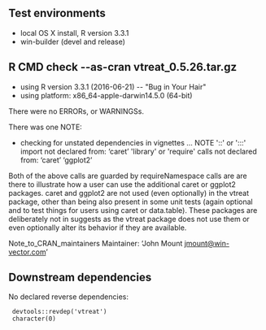 
## Test environments
* local OS X install, R version 3.3.1 
* win-builder (devel and release)

## R CMD check --as-cran vtreat_0.5.26.tar.gz
* using R version 3.3.1 (2016-06-21) -- "Bug in Your Hair"
* using platform: x86_64-apple-darwin14.5.0 (64-bit)

There were no ERRORs, or WARNINGSs.

There was one NOTE:

  * checking for unstated dependencies in vignettes ... NOTE
  '::' or ':::' import not declared from: ‘caret’
  'library' or 'require' calls not declared from:
    ‘caret’ ‘ggplot2’


Both of the above calls are guarded by requireNamespace calls are are
there to illustrate how a user can use the additional caret or ggplot2
packages.  caret and ggplot2 are not used (even optionally) in the
vtreat package, other than being also present in some unit tests
(again optional and to test things for users using caret or
data.table).  These packages are deliberately not in suggests as the
vtreat package does not use them or even optionally alter its behavior
if they are available.



Note_to_CRAN_maintainers
Maintainer: ‘John Mount <jmount@win-vector.com>’

## Downstream dependencies

No declared reverse dependencies:

     devtools::revdep('vtreat')
     character(0)
